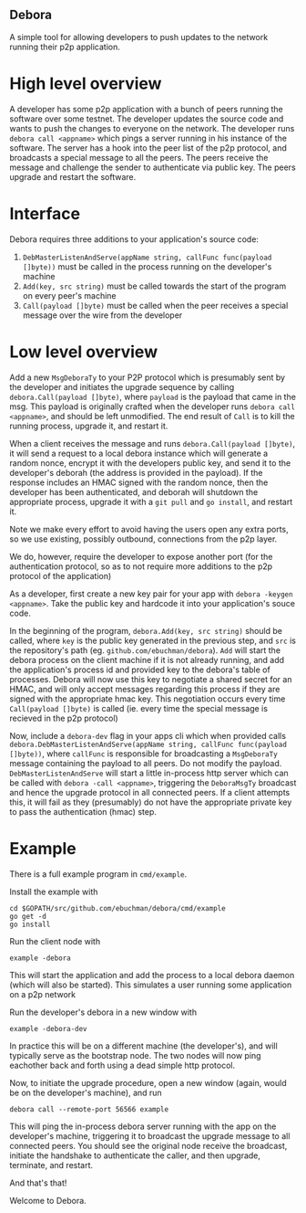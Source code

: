 Debora
------

A simple tool for allowing developers to push updates to the network running their p2p application.

# High level overview

A developer has some p2p application with a bunch of peers running the software over some testnet.
The developer updates the source code and wants to push the changes to everyone on the network.
The developer runs `debora call <appname>` which pings a server running in his instance of the software.
The server has a hook into the peer list of the p2p protocol, and broadcasts a special message to all the peers.
The peers receive the message and challenge the sender to authenticate via public key.
The peers upgrade and restart the software.

# Interface 

Debora requires three additions to your application's source code:

1. `DebMasterListenAndServe(appName string, callFunc func(payload []byte))` must be called in the process running on the developer's machine
2. `Add(key, src string)` must be called towards the start of the program on every peer's machine
3. `Call(payload []byte)` must be called when the peer receives a special message over the wire from the developer

# Low level overview

Add a new `MsgDeboraTy` to your P2P protocol which is presumably sent by the developer
and initiates the upgrade sequence by calling `debora.Call(payload []byte)`, where `payload` is the payload that came in the msg.
This payload is originally crafted when the developer runs `debora call <appname>`, and should be left unmodified.
The end result of `Call` is to kill the running process, upgrade it, and restart it.

When a client receives the message and runs `debora.Call(payload []byte)`, it will send a request to a local debora instance which will generate
a random nonce, encrypt it with the developers public key, and send it to the developer's deborah (the address is provided in the payload). 
If the response includes an HMAC signed with the random nonce, then the developer has been authenticated, and deborah will
shutdown the appropriate process, upgrade it with a `git pull` and `go install`, and restart it.

Note we make every effort to avoid having the users open any extra ports, so we use existing, possibly outbound, connections from the p2p layer.

We do, however, require the developer to expose another port (for the authentication protocol, so as to not require more additions to the p2p protocol of the application)

As a developer, first create a new key pair for your app with `debora -keygen <appname>`. Take the public key and hardcode it into your application's souce code.

In the beginning of the program, `debora.Add(key, src string)` should be called, where `key` is the public key generated in the previous step,
and `src` is the repository's path (eg. `github.com/ebuchman/debora`).
`Add` will start the debora process on the client machine if it is not already running,
and add the application's process id and provided key to the debora's table of processes. 
Debora will now use this key to negotiate a shared secret for an HMAC, and will only accept messages 
regarding this process if they are signed with the appropriate hmac key.
This negotiation occurs every time `Call(payload []byte)` is called (ie. every time the special message is recieved in the p2p protocol)

Now, include a `debora-dev` flag in your apps cli which when provided calls `debora.DebMasterListenAndServe(appName string, callFunc func(payload []byte))`, 
where `callFunc` is responsible for broadcasting a `MsgDeboraTy` message containing the payload to all peers. Do not modify the payload.
`DebMasterListenAndServe` will start a little in-process http server which can be called with `debora -call <appname>`, 
triggering the `DeboraMsgTy` broadcast and hence the upgrade protocol in all connected peers. 
If a client attempts this, it will fail as they (presumably) do not have the appropriate private key to pass the authentication (hmac) step.

# Example

There is a full example program in `cmd/example`.

Install the example with

```
cd $GOPATH/src/github.com/ebuchman/debora/cmd/example
go get -d
go install
```

Run the client node with

```
example -debora
```

This will start the application and add the process to a local debora daemon (which will also be started).
This simulates a user running some application on a p2p network

Run the developer's debora in a new window with

```
example -debora-dev
```

In practice this will be on a different machine (the developer's), and will typically serve as the bootstrap node. 
The two nodes will now ping eachother back and forth using a dead simple http protocol.

Now, to initiate the upgrade procedure, open a new window (again, would be on the developer's machine), and run

```
debora call --remote-port 56566 example
```

This will ping the in-process debora server running with the app on the developer's machine, triggering it to broadcast the upgrade message to all connected peers.
You should see the original node receive the broadcast, initiate the handshake to authenticate the caller, and then upgrade, terminate, and restart.

And that's that!

Welcome to Debora.
